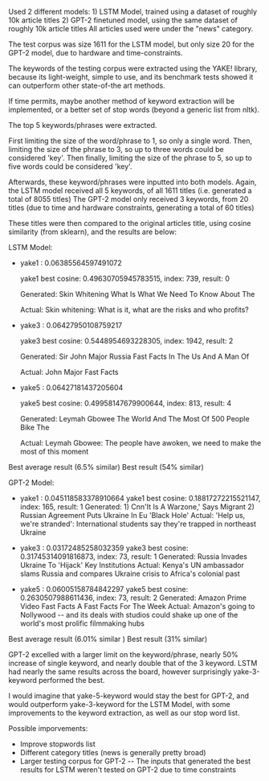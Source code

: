Used 2 different models: 
    1) LSTM Model, trained using a dataset of roughly 10k article titles
    2) GPT-2 finetuned model, using the same dataset of roughly 10k article titles
All articles used were under the "news" category. 

The test corpus was size 1611 for the LSTM model, but only size 20 for the GPT-2 model, due to hardware and time-constraints.

The keywords of the testing corpus were extracted using the YAKE! library, because its light-weight, simple to use, and its benchmark tests showed it can outperform other state-of-the art methods.

If time permits, maybe another method of keyword extraction will be implemented, or a better set of stop words (beyond a generic list from nltk).

The top 5 keywords/phrases were extracted.

First limiting the size of the word/phrase to 1, so only a single word.
Then, limiting the size of the phrase to 3, so up to three words could be considered 'key'.
Then finally, limiting the size of the phrase to 5, so up to five words could be considered 'key'.

Afterwards, these keyword/phrases were inputted into both models.
Again, the LSTM model received all 5 keywords, of all 1611 titles (i.e. generated a total of 8055 titles)
The GPT-2 model only received 3 keywords, from 20 titles (due to time and hardware constraints, generating a total of 60 titles)

These titles were then compared to the original articles title, using cosine similarity (from sklearn), and the results are below:

LSTM Model:
- yake1 : 0.06385564597491072
  
  yake1 best cosine: 0.49630705945783515, index: 739, result: 0

  Generated: Skin Whitening What Is What We Need To Know About The

  Actual: Skin whitening: What is it, what are the risks and who profits?

- yake3 : 0.06427950108759217

  yake3 best cosine: 0.5448954693228305, index: 1942, result: 2

  Generated: Sir John Major Russia Fast Facts In The Us And A Man Of

  Actual: John Major Fast Facts

- yake5 : 0.06427181437205604

  yake5 best cosine: 0.49958147679900644, index: 813, result: 4

  Generated: Leymah Gbowee The World And The Most Of 500 People Bike The

  Actual: Leymah Gbowee: The people have awoken, we need to make the most of this moment

Best average result (6.5% similar)
Best result (54% similar)

GPT-2 Model:
- yake1 : 0.045118583378910664
  yake1 best cosine: 0.18817272215521147, index: 165, result: 1
  Generated: 1) Cnn'It Is A Warzone,' Says Migrant 2) Russian Agreement Puts Ukraine In Eu 'Black Hole'
  Actual: 'Help us, we're stranded': International students say they're trapped in northeast Ukraine

- yake3 : 0.03172485258032359
  yake3 best cosine: 0.31745314091816873, index: 73, result: 1
  Generated: Russia Invades Ukraine To 'Hijack' Key Institutions
  Actual: Kenya's UN ambassador slams Russia and compares Ukraine crisis to Africa's colonial past

- yake5 : 0.06005158784842297
  yake5 best cosine: 0.2630507988611436, index: 73, result: 2
  Generated: Amazon Prime Video Fast Facts A Fast Facts For The Week
  Actual: Amazon's going to Nollywood -- and its deals with studios could shake up one of the world's most prolific filmmaking hubs

Best average result (6.01% similar )
Best result (31% similar)

GPT-2 excelled with a larger limit on the keyword/phrase, nearly 50% increase of single keyword, and nearly double that of the 3 keyword.
LSTM had nearly the same results across the board, however surprisingly yake-3-keyword performed the best.

I would imagine that yake-5-keyword would stay the best for GPT-2, and would outperform yake-3-keyword for the LSTM Model, with some improvements to the keyword extraction, as well as our stop word list.

Possible imporvements:
 - Improve stopwords list
 - Different category titles (news is generally pretty broad)
 - Larger testing corpus for GPT-2 -- The inputs that generated the best results for LSTM weren't tested on GPT-2 due to time constraints
 